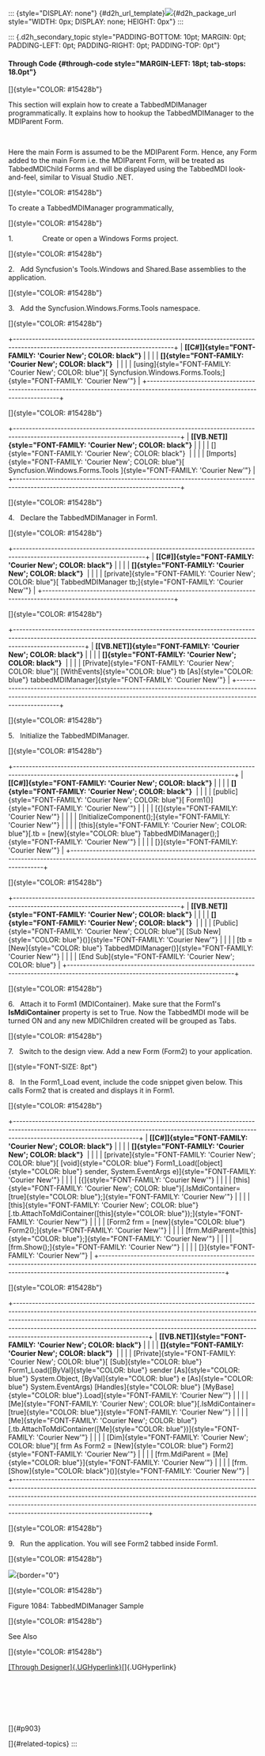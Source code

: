 ::: {style="DISPLAY: none"}
[](ms-xhelp:///?Id=d2h_url_template){#d2h_url_template}![](!package_url!){#d2h_package_url style="WIDTH: 0px; DISPLAY: none; HEIGHT: 0px"}
:::

::: {.d2h_secondary_topic style="PADDING-BOTTOM: 10pt; MARGIN: 0pt; PADDING-LEFT: 0pt; PADDING-RIGHT: 0pt; PADDING-TOP: 0pt"}
#### Through Code {#through-code style="MARGIN-LEFT: 18pt; tab-stops: 18.0pt"}

[]{style="COLOR: #15428b"} 

This section will explain how to create a TabbedMDIManager programmatically. It explains how to hookup the TabbedMDIManager to the MDIParent Form.

 

Here the main Form is assumed to be the MDIParent Form. Hence, any Form added to the main Form i.e. the MDIParent Form, will be treated as TabbedMDIChild Forms and will be displayed using the TabbedMDI look-and-feel, similar to Visual Studio .NET.

[]{style="COLOR: #15428b"} 

To create a TabbedMDIManager programmatically,

[]{style="COLOR: #15428b"} 

1.               Create or open a Windows Forms project.

[]{style="COLOR: #15428b"} 

2.   Add Syncfusion\'s Tools.Windows and Shared.Base assemblies to the application.

[]{style="COLOR: #15428b"} 

3.   Add the Syncfusion.Windows.Forms.Tools namespace.

[]{style="COLOR: #15428b"} 

+--------------------------------------------------------------------------------------------------------------------------------+
| **[\[C#\]]{style="FONT-FAMILY: 'Courier New'; COLOR: black"}**                                                                 |
|                                                                                                                                |
| **[]{style="FONT-FAMILY: 'Courier New'; COLOR: black"}**                                                                       |
|                                                                                                                                |
| [using]{style="FONT-FAMILY: 'Courier New'; COLOR: blue"}[ Syncfusion.Windows.Forms.Tools;]{style="FONT-FAMILY: 'Courier New'"} |
+--------------------------------------------------------------------------------------------------------------------------------+

[]{style="COLOR: #15428b"} 

+----------------------------------------------------------------------------------------------------------------------------------+
| **[\[VB.NET\]]{style="FONT-FAMILY: 'Courier New'; COLOR: black"}**                                                               |
|                                                                                                                                  |
| []{style="FONT-FAMILY: 'Courier New'; COLOR: black"}                                                                             |
|                                                                                                                                  |
| [Imports]{style="FONT-FAMILY: 'Courier New'; COLOR: blue"}[ Syncfusion.Windows.Forms.Tools ]{style="FONT-FAMILY: 'Courier New'"} |
+----------------------------------------------------------------------------------------------------------------------------------+

[]{style="COLOR: #15428b"} 

4.   Declare the TabbedMDIManager in Form1.

[]{style="COLOR: #15428b"} 

+-----------------------------------------------------------------------------------------------------------------------+
| **[\[C#\]]{style="FONT-FAMILY: 'Courier New'; COLOR: black"}**                                                        |
|                                                                                                                       |
| **[]{style="FONT-FAMILY: 'Courier New'; COLOR: black"}**                                                              |
|                                                                                                                       |
| [private]{style="FONT-FAMILY: 'Courier New'; COLOR: blue"}[ TabbedMDIManager tb;]{style="FONT-FAMILY: 'Courier New'"} |
+-----------------------------------------------------------------------------------------------------------------------+

[]{style="COLOR: #15428b"} 

+----------------------------------------------------------------------------------------------------------------------------------------------------------------------------------+
| **[\[VB.NET\]]{style="FONT-FAMILY: 'Courier New'; COLOR: black"}**                                                                                                               |
|                                                                                                                                                                                  |
| **[]{style="FONT-FAMILY: 'Courier New'; COLOR: black"}**                                                                                                                         |
|                                                                                                                                                                                  |
| [Private]{style="FONT-FAMILY: 'Courier New'; COLOR: blue"}[ [WithEvents]{style="COLOR: blue"} tb [As]{style="COLOR: blue"} tabbedMDIManager]{style="FONT-FAMILY: 'Courier New'"} |
+----------------------------------------------------------------------------------------------------------------------------------------------------------------------------------+

[]{style="COLOR: #15428b"} 

5.   Initialize the TabbedMDIManager.

[]{style="COLOR: #15428b"} 

+---------------------------------------------------------------------------------------------------------------------------------------------------+
| **[\[C#\]]{style="FONT-FAMILY: 'Courier New'; COLOR: black"}**                                                                                    |
|                                                                                                                                                   |
| **[]{style="FONT-FAMILY: 'Courier New'; COLOR: black"}**                                                                                          |
|                                                                                                                                                   |
| [public]{style="FONT-FAMILY: 'Courier New'; COLOR: blue"}[ Form1()]{style="FONT-FAMILY: 'Courier New'"}                                           |
|                                                                                                                                                   |
| [{]{style="FONT-FAMILY: 'Courier New'"}                                                                                                           |
|                                                                                                                                                   |
| [InitializeComponent();]{style="FONT-FAMILY: 'Courier New'"}                                                                                      |
|                                                                                                                                                   |
| [this]{style="FONT-FAMILY: 'Courier New'; COLOR: blue"}[.tb = [new]{style="COLOR: blue"} TabbedMDIManager();]{style="FONT-FAMILY: 'Courier New'"} |
|                                                                                                                                                   |
| [}]{style="FONT-FAMILY: 'Courier New'"}                                                                                                           |
+---------------------------------------------------------------------------------------------------------------------------------------------------+

[]{style="COLOR: #15428b"} 

+----------------------------------------------------------------------------------------------------------------------------------+
| **[\[VB.NET\]]{style="FONT-FAMILY: 'Courier New'; COLOR: black"}**                                                               |
|                                                                                                                                  |
| **[]{style="FONT-FAMILY: 'Courier New'; COLOR: black"}**                                                                         |
|                                                                                                                                  |
| [Public]{style="FONT-FAMILY: 'Courier New'; COLOR: blue"}[ [Sub New]{style="COLOR: blue"}()]{style="FONT-FAMILY: 'Courier New'"} |
|                                                                                                                                  |
| [tb = [New]{style="COLOR: blue"} TabbedMDIManager()]{style="FONT-FAMILY: 'Courier New'"}                                         |
|                                                                                                                                  |
| [End Sub]{style="FONT-FAMILY: 'Courier New'; COLOR: blue"}                                                                       |
+----------------------------------------------------------------------------------------------------------------------------------+

[]{style="COLOR: #15428b"} 

6.   Attach it to Form1 (MDIContainer). Make sure that the Form1\'s **IsMdiContainer** property is set to True. Now the TabbedMDI mode will be turned ON and any new MDIChildren created will be grouped as Tabs.

[]{style="COLOR: #15428b"} 

7.   Switch to the design view. Add a new Form (Form2) to your application.

[]{style="FONT-SIZE: 8pt"} 

8.   In the Form1_Load event, include the code snippet given below. This calls Form2 that is created and displays it in Form1.

[]{style="COLOR: #15428b"} 

+---------------------------------------------------------------------------------------------------------------------------------------------------------------------------------------------------+
| **[\[C#\]]{style="FONT-FAMILY: 'Courier New'; COLOR: black"}**                                                                                                                                    |
|                                                                                                                                                                                                   |
| **[]{style="FONT-FAMILY: 'Courier New'; COLOR: black"}**                                                                                                                                          |
|                                                                                                                                                                                                   |
| [private]{style="FONT-FAMILY: 'Courier New'; COLOR: blue"}[ [void]{style="COLOR: blue"} Form1_Load([object]{style="COLOR: blue"} sender, System.EventArgs e)]{style="FONT-FAMILY: 'Courier New'"} |
|                                                                                                                                                                                                   |
| [{]{style="FONT-FAMILY: 'Courier New'"}                                                                                                                                                           |
|                                                                                                                                                                                                   |
| [this]{style="FONT-FAMILY: 'Courier New'; COLOR: blue"}[.IsMdiContainer=[true]{style="COLOR: blue"};]{style="FONT-FAMILY: 'Courier New'"}                                                         |
|                                                                                                                                                                                                   |
| [this]{style="FONT-FAMILY: 'Courier New'; COLOR: blue"}[.tb.AttachToMdiContainer([this]{style="COLOR: blue"});]{style="FONT-FAMILY: 'Courier New'"}                                               |
|                                                                                                                                                                                                   |
| [Form2 frm = [new]{style="COLOR: blue"} Form2();]{style="FONT-FAMILY: 'Courier New'"}                                                                                                             |
|                                                                                                                                                                                                   |
| [frm.MdiParent=[this]{style="COLOR: blue"};]{style="FONT-FAMILY: 'Courier New'"}                                                                                                                  |
|                                                                                                                                                                                                   |
| [frm.Show();]{style="FONT-FAMILY: 'Courier New'"}                                                                                                                                                 |
|                                                                                                                                                                                                   |
| [}]{style="FONT-FAMILY: 'Courier New'"}                                                                                                                                                           |
+---------------------------------------------------------------------------------------------------------------------------------------------------------------------------------------------------+

[]{style="COLOR: #15428b"} 

+------------------------------------------------------------------------------------------------------------------------------------------------------------------------------------------------------------------------------------------------------------------------------------------------------------------------------------------------------------------+
| **[\[VB.NET\]]{style="FONT-FAMILY: 'Courier New'; COLOR: black"}**                                                                                                                                                                                                                                                                                               |
|                                                                                                                                                                                                                                                                                                                                                                  |
| **[]{style="FONT-FAMILY: 'Courier New'; COLOR: black"}**                                                                                                                                                                                                                                                                                                         |
|                                                                                                                                                                                                                                                                                                                                                                  |
| [Private]{style="FONT-FAMILY: 'Courier New'; COLOR: blue"}[ [Sub]{style="COLOR: blue"} Form1_Load([ByVal]{style="COLOR: blue"} sender [As]{style="COLOR: blue"} System.Object, [ByVal]{style="COLOR: blue"} e [As]{style="COLOR: blue"} System.EventArgs) [Handles]{style="COLOR: blue"} [MyBase]{style="COLOR: blue"}.Load]{style="FONT-FAMILY: 'Courier New'"} |
|                                                                                                                                                                                                                                                                                                                                                                  |
| [Me]{style="FONT-FAMILY: 'Courier New'; COLOR: blue"}[.IsMdiContainer=[true]{style="COLOR: blue"}]{style="FONT-FAMILY: 'Courier New'"}                                                                                                                                                                                                                           |
|                                                                                                                                                                                                                                                                                                                                                                  |
| [Me]{style="FONT-FAMILY: 'Courier New'; COLOR: blue"}[.tb.AttachToMdiContainer([Me]{style="COLOR: blue"})]{style="FONT-FAMILY: 'Courier New'"}                                                                                                                                                                                                                   |
|                                                                                                                                                                                                                                                                                                                                                                  |
| [Dim]{style="FONT-FAMILY: 'Courier New'; COLOR: blue"}[ frm As Form2 = [New]{style="COLOR: blue"} Form2]{style="FONT-FAMILY: 'Courier New'"}                                                                                                                                                                                                                     |
|                                                                                                                                                                                                                                                                                                                                                                  |
| [frm.MdiParent = [Me]{style="COLOR: blue"}]{style="FONT-FAMILY: 'Courier New'"}                                                                                                                                                                                                                                                                                  |
|                                                                                                                                                                                                                                                                                                                                                                  |
| [frm.[Show]{style="COLOR: black"}()]{style="FONT-FAMILY: 'Courier New'"}                                                                                                                                                                                                                                                                                         |
+------------------------------------------------------------------------------------------------------------------------------------------------------------------------------------------------------------------------------------------------------------------------------------------------------------------------------------------------------------------+

[]{style="COLOR: #15428b"} 

9.   Run the application. You will see Form2 tabbed inside Form1.

[]{style="COLOR: #15428b"} 

![](ImagesExt/image76_1062.jpg){border="0"}

[]{style="COLOR: #15428b"} 

Figure 1084: TabbedMDIManager Sample

[]{style="COLOR: #15428b"} 

See Also

[]{style="COLOR: #15428b"} 

[[Through Designer]{.UGHyperlink}](../../../../../../../../Documents%20and%20Settings/sylviap/Desktop/Tools%20-%20Part%202.docx#_Through_Designer_6)[]{.UGHyperlink}

 

 

 

[]{#p903} 

[]{#related-topics}
:::
